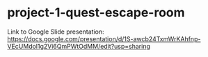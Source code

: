 # project-1-quest-escape-room
Link to Google Slide presentation: https://docs.google.com/presentation/d/1S-awcb24TxmWrKAhfnp-VEcUMdol1g2Vi6QmPWtOdMM/edit?usp=sharing
